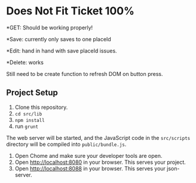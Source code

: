 # Does Not Fit Ticket 100%

*GET: Should be working properly!

*Save: currently only saves to one placeId

*Edit: hand in hand with save placeId issues.

*Delete: works

Still need to be create function to refresh DOM on button press.

## Project Setup

1. Clone this repository.
2. `cd src/lib`
3. `npm install`
4. run `grunt`

The web server will be started, and the JavaScript code in the `src/scripts` directory will be compiled into `public/bundle.js`.

1. Open Chome and make sure your developer tools are open.
1. Open [http://localhost:8080](http://localhost:8080) in your browser. This serves your project.
1. Open [http://localhost:8088](http://localhost:8088) in your browser. This serves your json-server.


